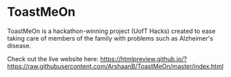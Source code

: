 # ToastMeOn
ToastMeOn is a hackathon-winning project (UofT Hacks) created to ease taking care of members of the family with problems such as Alzheimer's disease.

Check out the live website here: https://htmlpreview.github.io/?https://raw.githubusercontent.com/ArshaanB/ToastMeOn/master/index.html
